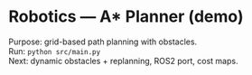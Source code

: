 # Robotics — A* Planner (demo)
Purpose: grid-based path planning with obstacles.  
Run: `python src/main.py`  
Next: dynamic obstacles + replanning, ROS2 port, cost maps.

